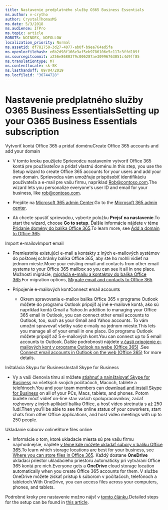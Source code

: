 ```yaml
---
title: Nastavenie predplatného služby O365 Business Essentials
ms.author: v-crytho
author: CrystalThomasMS
ms.date: 5/3/2018
ms.audience: ITPro
ms.topic: article
ROBOTS: NOINDEX, NOFOLLOW
localization_priority: Normal
ms.assetid: df781750-3d27-4077-ab0f-b9ea764ad5fa
ms.openlocfilehash: e6b2d98f166e3af5eb9786106e5c117c3ffd109f
ms.sourcegitcommit: a256e8680379c006287ae30996763051c4d9ff85
ms.translationtype: MT
ms.contentlocale: sk-SK
ms.lasthandoff: 09/04/2019
ms.locfileid: "36744728"
---
```

# <a name="setting-up-your-o365-business-essentials-subscription"></a><span data-ttu-id="a5d18-102">Nastavenie predplatného služby O365 Business Essentials</span><span class="sxs-lookup"><span data-stu-id="a5d18-102">Setting up your O365 Business Essentials subscription</span></span>

<span data-ttu-id="a5d18-103">Vytvoriť kontá Office 365 a pridať doménu</span><span class="sxs-lookup"><span data-stu-id="a5d18-103">Create Office 365 accounts and add your domain</span></span>
  
- <span data-ttu-id="a5d18-104">V tomto kroku použijete Sprievodcu nastavením vytvoriť Office 365 kontá pre používateľov a pridať vlastnú doménu.</span><span class="sxs-lookup"><span data-stu-id="a5d18-104">In this step, you use the Setup wizard to create Office 365 accounts for your users and add your own domain.</span></span> <span data-ttu-id="a5d18-105">Sprievodca vám umožňuje prispôsobiť identifikáciu používateľa a e-mail pre vašu firmu, napríklad [Rob@contoso.com](mailto:rob@contoso.com).</span><span class="sxs-lookup"><span data-stu-id="a5d18-105">The wizard lets you personalize everyone's user ID and email for your business, like [rob@contoso.com](mailto:rob@contoso.com).</span></span>
    
- <span data-ttu-id="a5d18-106">Prejdite na [Microsoft 365 admin Center](https://login.partner.microsoftonline.cn/).</span><span class="sxs-lookup"><span data-stu-id="a5d18-106">Go to the [Microsoft 365 admin center](https://login.partner.microsoftonline.cn/).</span></span>
    
- <span data-ttu-id="a5d18-107">Ak chcete spustiť sprievodcu, vyberte položku **Prejsť na nastavenie**.</span><span class="sxs-lookup"><span data-stu-id="a5d18-107">To start the wizard, choose **Go to setup**.</span></span> <span data-ttu-id="a5d18-108">Ďalšie informácie nájdete v téme [Pridanie domény do balíka Office 365](https://docs.microsoft.com/office365/admin/setup/add-domain).</span><span class="sxs-lookup"><span data-stu-id="a5d18-108">To learn more, see [Add a domain to Office 365](https://docs.microsoft.com/office365/admin/setup/add-domain).</span></span>
    
<span data-ttu-id="a5d18-109">Import e-mailov</span><span class="sxs-lookup"><span data-stu-id="a5d18-109">Import email</span></span>
  
- <span data-ttu-id="a5d18-110">Premiestnite existujúci e-mail a kontakty z iných e-mailových systémov do poštovej schránky balíka Office 365, aby ste ho mohli vidieť na jednom mieste.</span><span class="sxs-lookup"><span data-stu-id="a5d18-110">Move your existing email and contacts from other email systems to your Office 365 mailbox so you can see it all in one place.</span></span> <span data-ttu-id="a5d18-111">Možnosti migrácie, [migrácia e-mailu a kontaktov do balíka Office 365](https://docs.microsoft.com/office365/admin/setup/migrate-email-and-contacts-admin).</span><span class="sxs-lookup"><span data-stu-id="a5d18-111">For migration options, [Migrate email and contacts to Office 365](https://docs.microsoft.com/office365/admin/setup/migrate-email-and-contacts-admin).</span></span>
    
- <span data-ttu-id="a5d18-112">Pripojenie e-mailových kont</span><span class="sxs-lookup"><span data-stu-id="a5d18-112">Connect email accounts</span></span>
    
  - <span data-ttu-id="a5d18-113">Okrem spravovania e-mailov balíka Office 365 v programe Outlook môžete do programu Outlook pripojiť aj iné e-mailové kontá, ako sú napríklad kontá Gmail a Yahoo.</span><span class="sxs-lookup"><span data-stu-id="a5d18-113">In addition to managing your Office 365 email in Outlook, you can connect other email accounts to Outlook, too, such as your Gmail and Yahoo accounts.</span></span> <span data-ttu-id="a5d18-114">To vám umožní spravovať všetky vaše e-maily na jednom mieste.</span><span class="sxs-lookup"><span data-stu-id="a5d18-114">This lets you manage all of your email in one place.</span></span> <span data-ttu-id="a5d18-115">Do programu Outlook môžete pripojiť až 5 e-mailových kont.</span><span class="sxs-lookup"><span data-stu-id="a5d18-115">You can connect up to 5 email accounts to Outlook.</span></span> <span data-ttu-id="a5d18-116">Ďalšie podrobnosti nájdete [v časti pripojenie e-mailových kont v programe Outlook na webe (Office 365)](https://support.office.com/Article/Connect-email-accounts-in-Outlook-on-the-web-Office-365-d7012ff0-924f-4f78-8aca-c3912d886c4d) .</span><span class="sxs-lookup"><span data-stu-id="a5d18-116">See [Connect email accounts in Outlook on the web (Office 365)](https://support.office.com/Article/Connect-email-accounts-in-Outlook-on-the-web-Office-365-d7012ff0-924f-4f78-8aca-c3912d886c4d) for more details.</span></span> 
    
<span data-ttu-id="a5d18-117">Inštalácia Skypu for Business</span><span class="sxs-lookup"><span data-stu-id="a5d18-117">Install Skype for Business</span></span>
  
- <span data-ttu-id="a5d18-118">Vy a vaši členovia tímu si môžete [stiahnuť a nainštalovať Skype for Business](https://support.office.com/Article/download-and-install-Skype-for-Business-8a0d4da8-9d58-44f9-9759-5c8f340cb3fb) na všetkých svojich počítačoch, Macoch, tablete a telefónoch.</span><span class="sxs-lookup"><span data-stu-id="a5d18-118">You and your team members can [download and install Skype for Business](https://support.office.com/Article/download-and-install-Skype-for-Business-8a0d4da8-9d58-44f9-9759-5c8f340cb3fb) on all of your PCs, Macs, tablets, and phones.</span></span> <span data-ttu-id="a5d18-119">Potom budete môcť vidieť on-line stav vašich spolupracovníkov, začať rozhovory z iných aplikácií balíka Office, a hosť video stretnutia s až 250 ľudí.</span><span class="sxs-lookup"><span data-stu-id="a5d18-119">Then you'll be able to see the online status of your coworkers, start chats from other Office applications, and host video meetings with up to 250 people.</span></span> 
    
<span data-ttu-id="a5d18-120">Ukladanie súborov online</span><span class="sxs-lookup"><span data-stu-id="a5d18-120">Store files online</span></span>
  
- <span data-ttu-id="a5d18-121">Informácie o tom, ktoré ukladacie miesta sú pre vašu firmu najvhodnejšie, nájdete [v téme kde môžete ukladať súbory v balíku Office 365](https://support.office.com/article/c7c20284-bc94-47f4-9728-d28e9daf0790.aspx).</span><span class="sxs-lookup"><span data-stu-id="a5d18-121">To learn which storage locations are best for your business, see [Where you can store files in Office 365](https://support.office.com/article/c7c20284-bc94-47f4-9728-d28e9daf0790.aspx).</span></span> <span data-ttu-id="a5d18-122">Každý dostane **OneDrive** ukladací priestor ukladacieho priestoru automaticky pri vytváraní Office 365 kontá pre nich.</span><span class="sxs-lookup"><span data-stu-id="a5d18-122">Everyone gets a **OneDrive** cloud storage location automatically when you create Office 365 accounts for them.</span></span> <span data-ttu-id="a5d18-123">V službe OneDrive môžete získať prístup k súborom v počítačoch, telefónoch a tabletoch.</span><span class="sxs-lookup"><span data-stu-id="a5d18-123">With OneDrive, you can access files across your computers, phones, and tablets.</span></span> 
    
<span data-ttu-id="a5d18-124">Podrobné kroky pre nastavenie možno nájsť v [tomto článku](https://docs.microsoft.com/office365/admin/setup/setup).</span><span class="sxs-lookup"><span data-stu-id="a5d18-124">Detailed steps for the setup can be found in [this article](https://docs.microsoft.com/office365/admin/setup/setup).</span></span>
  

